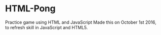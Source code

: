 # HTML-Pong
Practice game using HTML and JavaScript
Made this on October 1st 2016, to refresh skill in JavaScript and HTML5.
